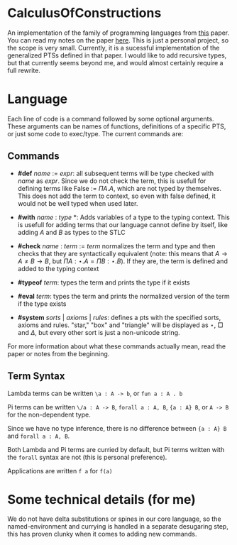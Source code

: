 # CalculusOfConstructions

An implementation of the family of programming languages from [this](https://homepages.inf.ed.ac.uk/wadler/papers/barendregt/pure-type-systems.pdf) paper. You can read my notes on the paper [here](milrosen.github.io/portfolio-v4/blog/pure-type-systems). This is just a personal project, so the scope is very small. Currently, it is a sucessful implementation of the generalized PTSs defined in that paper. I would like to add recursive types, but that currently seems beyond me, and would almost certainly require a full rewrite. 

# Language

Each line of code is a command followed by some optional arguments. These arguments can be names of functions, definitions of a specific PTS, or just some code to exec/type. The current commands are:

## Commands

- **#def** *name* := *expr*: all subsequent terms will be type checked with *name* as *expr*. Since we do not check the term, this is usefull for defining terms like False := $\Pi A . A$, which are not typed by themselves. This does not add the term to context, so even with false defined, it would not be well typed when used later. 

- **#with** *name* : *type* *: Adds variables of a type to the typing context. This is usefull for adding terms that our language cannot define by itself, like adding $A$ and $B$ as types to the STLC

- **#check** *name* : *term* := *term* normalizes the term and type and then checks that they are syntactically equivalent (note: this means that $A \rightarrow A \not= B \rightarrow B$, but $\Pi A : \star . A = \Pi B : \star . B$). If they are, the term is defined and added to the typing context

- **#typeof** *term*: types the term and prints the type if it exists

- **#eval** *term*: types the term and prints the normalized version of the term if the type exists

- **#system** *sorts* | *axioms* | *rules*: defines a pts with the specified sorts, axioms and rules. "star," "box" and "triangle" will be displayed as $\star$, $\Box$ and $\Delta$, but every other sort is just a non-unicode string.

For more information about what these commands actually mean, read the paper or notes from the beginning.

## Term Syntax

Lambda terms can be written `\a : A -> b`, or `fun a : A . b` 

Pi terms can be written `\/a : A -> B`, `forall a : A, B`, `{a : A} B`, or `A -> B` for the non-dependent type. 

Since we have no type inference, there is no difference between `{a : A} B` and `forall a : A, B`.

Both Lambda and Pi terms are curried by default, but Pi terms written with the `forall` syntax are not (this is personal preference).

Applications are written `f a` for `f(a)`

# Some technical details (for me)

We do not have delta substitutions or spines in our core language, so the named-environment and currying is handled in a separate desugaring step, this has proven clunky when it comes to adding new commands.

